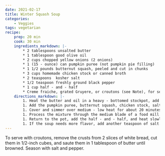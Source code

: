 ```yaml
---
date: 2021-02-17
title: Winter Squash Soup
categories:
    - Veggies
tags: vegetarian
recipe:
    prep: 20 min 
    cook: 30 min
    ingredients_markdown: |-
        * 2 tablespoons unsalted butter
        * 1 tablespoon good olive oil
        * 2 cups chopped yellow onions (2 onions)
        * 1 (15 - ounce) can pumpkin puree (not pumpkin pie filling)
        * 1 1/2 pounds butternut squash, peeled and cut in chunks
        * 3 cups homemade chicken stock or canned broth
        * 2 teaspoons  kosher salt
        * 1/2 teaspoon freshly ground black pepper
        * 1 cup half - and - half
        * Creme fraiche, grated Gruyere, or croutons (see Note), for serving (optional)
    directions_markdown: |-
        1. Heat the butter and oil in a heavy - bottomed stockpot, add the onions, and cook over medium - low heat for 10 minutes, or until translucent.
        1. Add the pumpkin puree, butternut squash, chicken stock, salt, and pepper.
        1. Cover and simmer over medium - low heat for about 20 minutes, until the butternut squash is very tender.
        1. Process the mixture through the medium blade of a food mill.
        1. Return to the pot, add the half - and - half, and heat slowly.
        1. If the soup needs more flavor, add another teaspoon of salt. Serve hot with garnishes, if desired.
---
```

To serve with croutons, remove the crusts from 2 slices of white bread, cut them in 1/2-inch cubes, and saute them in 
1 tablespoon of butter until browned. Season with salt and pepper.
